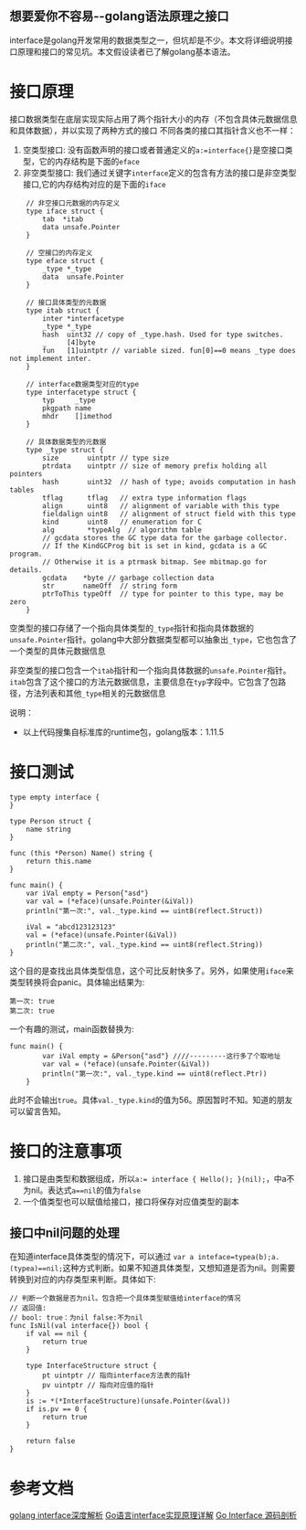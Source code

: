 想要爱你不容易--golang语法原理之接口
-----------------------------
interface是golang开发常用的数据类型之一，但坑却是不少。本文将详细说明接口原理和接口的常见坑。本文假设读者已了解golang基本语法。

# 接口原理
接口数据类型在底层实现实际占用了两个指针大小的内存（不包含具体元数据信息和具体数据），并以实现了两种方式的接口 不同各类的接口其指针含义也不一样：
1. 空类型接口: 没有函数声明的接口或者普通定义的``a:=interface{}``是空接口类型，它的内存结构是下面的``eface``
2. 非空类型接口: 我们通过关键字``interface``定义的包含有方法的接口是非空类型接口,它的内存结构对应的是下面的``iface``

```
	// 非空接口元数据的内存定义
	type iface struct {
		tab  *itab
		data unsafe.Pointer
	}
	
	// 空接口的内存定义
	type eface struct {
		_type *_type
		data  unsafe.Pointer
	}

	// 接口具体类型的元数据
	type itab struct {
		inter *interfacetype
		_type *_type
		hash  uint32 // copy of _type.hash. Used for type switches.
		_     [4]byte
		fun   [1]uintptr // variable sized. fun[0]==0 means _type does not implement inter.
	}

	// interface数据类型对应的type
	type interfacetype struct {
		typ     _type
		pkgpath name
		mhdr    []imethod
	}

	// 具体数据类型的元数据
	type _type struct {
	    size       uintptr // type size
	    ptrdata    uintptr // size of memory prefix holding all pointers
	    hash       uint32  // hash of type; avoids computation in hash tables
	    tflag      tflag   // extra type information flags
	    align      uint8   // alignment of variable with this type
	    fieldalign uint8   // alignment of struct field with this type
	    kind       uint8   // enumeration for C
	    alg        *typeAlg  // algorithm table
		// gcdata stores the GC type data for the garbage collector.
		// If the KindGCProg bit is set in kind, gcdata is a GC program.
		// Otherwise it is a ptrmask bitmap. See mbitmap.go for details.
		gcdata    *byte // garbage collection data
		str       nameOff  // string form
		ptrToThis typeOff  // type for pointer to this type, may be zero
	}
```

空类型的接口存储了一个指向具体类型的``_type``指针和指向具体数据的``unsafe.Pointer``指针。golang中大部分数据类型都可以抽象出``_type``，它也包含了一个类型的具体元数据信息

非空类型的接口包含一个``itab``指针和一个指向具体数据的``unsafe.Pointer``指针。``itab``包含了这个接口的方法元数据信息，主要信息在``typ``字段中。它包含了包路径，方法列表和其他``_type``相关的元数据信息

说明：
 * 以上代码搜集自标准库的runtime包，golang版本：1.11.5

# 接口测试

	type empty interface {
	}
	
	type Person struct {
		name string
	}
	
	func (this *Person) Name() string {
		return this.name
	}

	func main() {	
		var iVal empty = Person{"asd"}
		var val = (*eface)(unsafe.Pointer(&iVal))
		println("第一次:", val._type.kind == uint8(reflect.Struct))
	
		iVal = "abcd123123123"
		val = (*eface)(unsafe.Pointer(&iVal))
		println("第二次:", val._type.kind == uint8(reflect.String))
	}

这个目的是查找出具体类型信息，这个可比反射快多了。另外，如果使用``iface``来类型转换将会panic。具体输出结果为:

	第一次: true
	第二次: true

一个有趣的测试，main函数替换为:

	func main() {	
			var iVal empty = &Person{"asd"} ////---------这行多了个取地址
			var val = (*eface)(unsafe.Pointer(&iVal))
			println("第一次:", val._type.kind == uint8(reflect.Ptr))
		}

此时不会输出``true``。具体``val._type.kind``的值为56。原因暂时不知。知道的朋友可以留言告知。

# 接口的注意事项
1. 接口是由类型和数据组成，所以``a:= interface { Hello(); }(nil);``，中a不为nil。表达式``a==nil``的值为``false``
2. 一个值类型也可以赋值给接口，接口将保存对应值类型的副本

## 接口中nil问题的处理
在知道interface具体类型的情况下，可以通过 ``var a inteface=typea(b);a.(typea)==nil;``这种方式判断。如果不知道具体类型，又想知道是否为nil。则需要转换到对应的内存类型来判断。具体如下:

	// 判断一个数据是否为nil。包含把一个具体类型赋值给interface的情况
	// 返回值:
	// bool: true：为nil false:不为nil
	func IsNil(val interface{}) bool {
		if val == nil {
			return true
		}
	
		type InterfaceStructure struct {
			pt uintptr // 指向interface方法表的指针
			pv uintptr // 指向对应值的指针
		}
		is := *(*InterfaceStructure)(unsafe.Pointer(&val))
		if is.pv == 0 {
			return true
		}
	
		return false
	}


# 参考文档
[golang interface深度解析](https://blog.csdn.net/D_Guco/article/details/78507999)
[Go语言interface实现原理详解](https://www.jianshu.com/p/70003e0f49d1)
[Go Interface 源码剖析](http://legendtkl.com/2017/07/01/golang-interface-implement/)